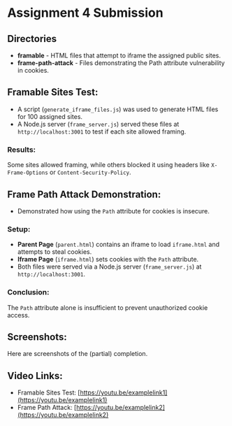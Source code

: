 # Assignment 4 Submission

## Directories

- **framable** - HTML files that attempt to iframe the assigned public sites.
- **frame-path-attack** - Files demonstrating the Path attribute vulnerability in cookies.

## Framable Sites Test:

- A script (`generate_iframe_files.js`) was used to generate HTML files for 100 assigned sites.
- A Node.js server (`frame_server.js`) served these files at `http://localhost:3001` to test if each site allowed framing.

### Results:
Some sites allowed framing, while others blocked it using headers like `X-Frame-Options` or `Content-Security-Policy`.

## Frame Path Attack Demonstration:

- Demonstrated how using the `Path` attribute for cookies is insecure.

### Setup:

- **Parent Page** (`parent.html`) contains an iframe to load `iframe.html` and attempts to steal cookies.
- **Iframe Page** (`iframe.html`) sets cookies with the `Path` attribute.
- Both files were served via a Node.js server (`frame_server.js`) at `http://localhost:3001`.

### Conclusion:
The `Path` attribute alone is insufficient to prevent unauthorized cookie access.

## Screenshots:
Here are screenshots of the (partial) completion.

## Video Links:

- Framable Sites Test: [https://youtu.be/examplelink1](https://youtu.be/examplelink1)
- Frame Path Attack: [https://youtu.be/examplelink2](https://youtu.be/examplelink2)



